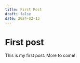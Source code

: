 ```yaml
---
title: First Post
draft: false
date: 2024-02-13
---
```


# First post
This is my first post. More to come!